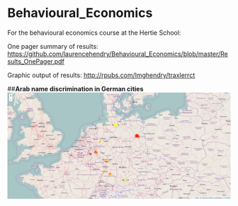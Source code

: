 # Behavioural_Economics
For the behavioural economics course at the Hertie School:

One pager summary of results: https://github.com/laurencehendry/Behavioural_Economics/blob/master/Results_OnePager.pdf

Graphic output of results: http://rpubs.com/lmghendry/traxlerrct

##**Arab name discrimination in German cities**
![Screenshot](https://raw.githubusercontent.com/laurencehendry/Behavioural_Economics/master/Rplot.jpeg)
